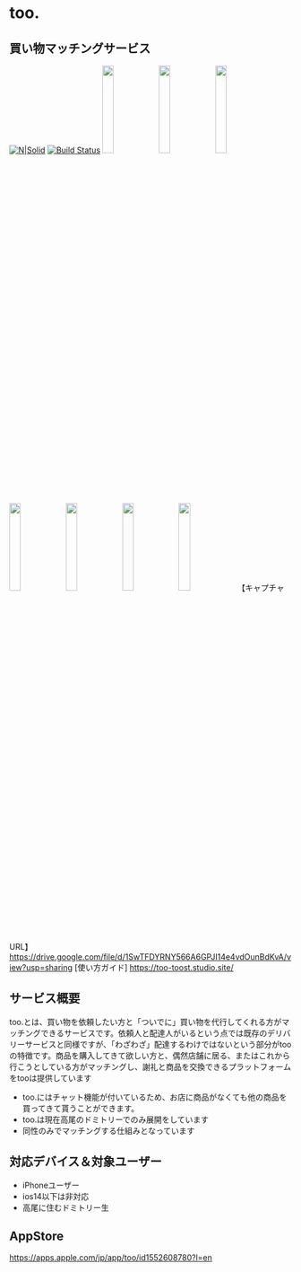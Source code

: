 ﻿# too.

## 買い物マッチングサービス
[![N|Solid](https://cldup.com/dTxpPi9lDf.thumb.png)](https://nodesource.com/products/nsolid)
[![Build Status](https://travis-ci.org/joemccann/dillinger.svg?branch=master)](https://travis-ci.org/joemccann/dillinger)
<img src="https://lh3.googleusercontent.com/GC0lmJefmHTo6QLTi7-SiHSvuwJICptcKN4pvwBxrn093Z31egOfxyyCZoVjcOMR30JSzSKgO1SNwtyxBj_dwASarFdpc8cBFrsMPmEdl2ZQpLzTvbjZcSHsyeMd2Bv_BRdrpSSvEh65vvXSjU8AIy3Erymp49gSJFFRgqJ8b9bGRpxad_OsoLZjQttAe43MhE2T-NI0-XZ3mamvOSD4WiK_ELDAb6SwheMVdukziRyFYGPP7lS_Rs8ycjCttrzpnTVP00K6mX6GD2hpt4pBvU-66XyRVqnfig327ny-23wOtkXlOk7MtbS_d86dNsg8qhNABo5ediAcLTJLZccBk9ixbC97lrNat0xz02r2GWSrlgswhknxIm6xeWdIUJq0gBSgIoroojapefxpIT5VyQlO59_6dmnykxgLACA9RGXRdLh4MvkqEqrEHIPNoyIs8mLcb0YHC1AycIlpa-oMwNrLs-yCYp_TBFGa-UnXnt6zKQZV5UTwyL8LOZamgW1NKPdXgh3KNNe5_MLt2R4PYS2-1SCqX_7vcY8qt9qz55kuXeHgzx737-pPqdu61XGP_gPMdHgF4LZnwnpE50iJMH_hz9WvJUvLnB1fiKf2lCqtTlWZiPTIQlpJ6pTVwa2FFGjFlzg3lJsC9dTt9OEmrMhepPs6MB7UYGTEDqRoPVt5FantY-a1lSBtQ2i6VJJqZJ-yMdXePiYv8cjcboDeqg=w472-h1000-no?authuser=0" width=20%><img src="https://lh3.googleusercontent.com/4ml_9N51GV9fTGbaY6EKzY4tjt-3HU8tSmkj5LGJ33NAewIHsPGo0y1OYQsgo4R25_0w4KpGjEsIVf7xx3kxSOJouimuvmi5TpyVGnB930Te6PoNeXcIdYiePD0WMHJawwKkPHicu3j8oOFG3eH07-NUlrlZ5Y-tAraY0PAyALDpykIQxDXSMye0_Cp6jZOr34n6aG1TcCAoZ09AAOCAJiJ_NIuWNKaEK3Slad-xB1E1BAJwrgCtgtB5on9R49DtWV-mWVqVMnNktVuBfmgVb_-J5Vldf-macZNfUB_dWKB0ZEyJNX3-25bQ9V0Cb0P34Fh0wt1hD5EO7un-7Zbmc2QC_CMnKhIHhlhAd53LonUiiesPAqgf9ox7xU98ruqHxBGeO7dnDJ9UmK1AYZeW4FuvGAT_mza0m9Se_D8o-oYt8MvKWPfPt4wkc_CBjMWb3fxU3RMhf9hyErO_Ge4OeHcnd_MRln686Pu6p2rDqti5IUmC4IJ0Zsg_Oal2v4xWlVIGLQBvPVYwkeJs0dY_hcZ2mUifn71z-MlO6Sc9ivQgQdIMA82Fn6uubVEyEDM76cQvaK5WWgCIN14m-NzRqE7EezzM94thOP1SnkM6C-RTF6efYvFaiDJCZh64lkLC128V3fnMJSeRik-SWlQR4_j6cBvJlytA3sMcGbLqdcWI7p6COGH415ftpxcu9j5zSDEJLLK7ENHUhfW-d_1wKw=w638-h1360-no?authuser=0" width=20%><img src="https://lh3.googleusercontent.com/aMuKVYjZxLEmBx5dNOS8K26uvfm0vByPr7Px4Lbl_L_3FqTFqhbLOFfsTfp_1llNx5euojgaUC23dloSPsLxtpquU_iLt9jFeOFXChqaTJlgKA7ccV_IqR0QqJV-xLTJ5eQFMjXD_CfVRuhfg8aepebOXMHZORCINo5KDkOg-1-CCZdQmeIGZ6zVcCgoC1mezZfbIlTtNOmDYLPZe8PqrhYZ0KNSMwYgjtBAzWorT96JbGmew80Z7m_ooV0b_mCKckG-FyffTuu4AXO5LNApCXKoRHQW0-j38WDnXo0iaqKbPDiJGDZCNxlN3GooC2c3vQZbwttUYhGtx8J0QzNteZht17UQ8iD1Vj8bFB-Hxscjhwp5NTEp6NYjL-eaZCA3IsCP7VgAmrRKTnySPunufFq_tphOx1n65xb1E9u-zJ72u6oCFMAFg6eEjEUYk2a0-sigakJMyhbqDuo1vJWJ-wDl6NqOG5_scnkxu1yZOT5WNiLxymwZQUt_2GvQPVvLFbF-73sOc2KVq7iv29z3CpvX91FtAJ-kqmWBRWDVGJgQixawZ1ok_If1V3ZrH5K_n7pSkZlrmhhQVz6Owh0__6hDpcaeprM3j7GURqFZZlaTw73QHdWF9bPKQNeMz1YITkUQ3QmtbOY4vbQ1VMfmcIQl4hgIu0ICL9SoOYjlhYLHSRdo_g6FCAdhO258JxxWnPoUxpPr6WPZxSYvXk1sqQ=w638-h1356-no?authuser=0" width=20%><img src="https://lh3.googleusercontent.com/TnVDw4vrjb9GuLuaQOPJv0iv-P5vItCGDgRO3HGcVWm2G8_z6I_EV5iEpzKxW5tYnQFOfVU7JoxelTOADaUnVkcB6w6XGnzDWW7dDO1tuz0416i8Pd8lizDG-0vJKVRP2_xY5vzyUINrYrKUNzVMBvyOq85eNkgEbPS5aux4E4Wmh_05bQzo7f2qFBDETjAUgjUBNOPfWjO2DItQG7iiZxoo3oHrhFsA68GL6qOPIBsP1H1rpVXxbuE1mivZ7dMChXhaX6d_gxcULCRqJkNwk8NlXK11LNX-FRd8nV2UH8KMQk9KLQE7HiGIDQ8br_iobbevaMyl5KoeVlnQbDdpquYwpMv4m4jxSAG_PM2bx_thK-zI2uQD_QJNr03f6hDYEz9BPImRCsZ8Aq9zcGswOQWuzqnReKd1QlHQc6JwgZFil0eCVsUkXB5m5mhj2sWXhE0BqulDN4qHNpnA1AzSIhQ7BcQLWSgWPc0Koap84t11lh5hheHI2cih26LG5kfqZXTeEgduKvNUE6qK6Q_USfWZI0eWMpbGnRrx2MtPbNUDZxuLf07izqSXEbgWjFMCX5LCGEUROgwioo31HDF2az3VfCMmdtl27tHYux-vRmM0h8E-HFdW_ojt3wr5NYFTTeH_cgGFQLzPWFnnXxpGn2yMiDgGxCbwV3F3w1iCeVJMIozSzg5dlGSSC7uXCCrf_IwpkcTmf2A80QQikcUzDw=w652-h1356-no?authuser=0" width=20%><img src="https://lh3.googleusercontent.com/miKxWUyQCo5utTpn_gAbAdNbhcxYQwE77bBJYVm47Po8n5ZpNX8hwhtRfI1Sd-U4OuGacsYMgaJg8kLhLrrcfFVsy6b_WZHPlFYURubiE2EuRS7KkRY_OFstjSIRsz9ka9Dj2mphl7Xd_Wf-gOaIaBUQDVTItB9DW65ZXxFRcc9ATW6GE3GMo-IyJxEuAWhTCs-2BdeonP2oC8jPRjh9yy1i2G1yFNScEbmVrfyibIEZzx7FXzRhjE5c-YTpWjFZA1i_5-Au33v15RTIO0c2dvZyeV1Askn2ALzd5ADGEd0KMFD53LSYn-deJsLpudSlQ337iFnDL24EBwypKFxLGrSxQ8uUDyRep4TFCxT4HR5j8M9GANB836zc_oF5EmDYaHXwOWAcnGUijwpxZtXOofu2GkVDQ8i4j6l9Wio6SIMyc0OnhzjmDKktJRyxPHEHiMyb3J7LqmX4pWT7oRuewM3l4zadPOxUexmJ99_grT9iQGfn8FnZJDMrqdVHq6AYtGOgZ8Np8sOw54wQ2F7yWg_NjZCZd8cDwSPIrWlCb5PbczjdrpAqk12vmt92UDAr7RssZiZq8U25vQYITm4ZprmdBfcaJSPyTvPY8ji6w2PIcKg4COXl104wAMFtKHxpghSbcKgEDHR1i-l7yqUzCpAXRRXDWnE6sENQDjBCRbhr2pNfCCjXo6V580DxZwREpkVvvngVxzxaGfEUWGjPpw=w644-h1360-no?authuser=0" width=20%><img src="https://lh3.googleusercontent.com/D99r0KoTCBFH-8N-UCCXa75UDND_PoJjIeD6tS5WpzW2kNESzcCvYiKPIiJJ9hK6IoSXY7ibDVbGzJGDgsg89hDdmudUhk7FOU1PDII9kxRWSFJGPV0rXRn_v-qFUOHsNhwaRt4FFzjxXPrU5jE6qoDC45mwtvddGariJImLu5YKVDRfL8FeDLTXfbTpm-XRynSqpn_nXJrA1CyCIMtBRueuQpO02n81h4naYxApl9OXJiwZUuUyl1k4KCDsPZ5hP9B7vbrnOGp0HRex7HLIVZuE4Nkkx96_xQZCedS1oX8XL9hx61bT41OgH_E2uHPOsS54fXZyyRFItBR2CqYOGRMdI6Hbdz8V7VMg6D_7Bcm09SrkjiRpMZk4BAK4cnlOWBRZ75k6yJep_DC5eWOgaLiLohIs2s3Pa-gOpaXgWYnlV5-1JjgQpHo-dLtCotWAi6wYLKIOL63F60NEqQwG8B0sQKnfevhsRGHldLMif1QfPTEceUo0CiSXGG9rYqKtLxkt8T3idd_Wv7Fe-JbiJEoA3Bne6lZCMHF48KqNbgefkTsGrzpmpW25p4H1L7sJNjQK6k_y09DAGu6RtbKpS6S4JJBVTPEN-fgF7bqm_NsTVUofVz-HOAA1hVHICK8CFGXwloD1htbMVdZpS5I4mA7Xj2THJUh3l3equhZ49SG-ibMB3VEfogfvM1SAO8pIeH60q_dc72yT4ha9VDBh_A=w648-h1360-no?authuser=0" width=20%><img src="https://lh3.googleusercontent.com/y1nex9-V-OjON_taTc4NIW7fUZt58vgc5W2J3YWEK90pDw7u9Pbub4sLKuVhz5lKbuJyw8p9y57sDYtHq9sHa-RYP9C_JwUW3acXGjbVHE-CmuTxPkfByhFSwT87eqWtDUWc6GNBWVW04awbaKLHuWifmLtkXixcbPNs09BGOqyyDilalF4-ZB1YXXgXLnAgK99T2ub9ELR4UIvr5ys1vxbamdlLiSC644IInamjRgRWTddplGCaeab4mLVIbKpSIST89vACNb4ZvrvNZ8xX2Cm981iJf4FbEl7hDezmG2W_WRQbNnj2FXgH-3N4VKEa_fPNlamSwR4bFXeu0gskw2WOYFyk4ZR8hhLxcP-ihgLFYiU7eX0I7ZAOmrkhqgAOJbzAtNUBmvcYOeI0D60Jft-ghFtQB76INqZ5FuTefsTAvduxSglATk9F9g4614psmxMxfGob6KX-P-VMMP74YZr_-ssCW3Ax7JHPMf35gLBgZHIiC5ka4hnZiONUy4SO4J_729f_P4okwDBeqq0DLxbBFP50PVtH2ohLrzWWgq2b1x_6SVFzV21hxRHke_gsW1eSx8w2bVCU73JQ7JOGJuhmK87o2Cc49IY6gCRm7-xqY8T5WJSvrGK8HsxBO1Pwof26-2eBke90sqW9kjQmweMD721d5ih_NWcciFqXg2PMyBBmtTF1FfCeqy-tAqQUxpBs4JFWXywhk_A2Gzho6g=w1580-h1578-no?authuser=0" width=	20%>
【キャプチャURL】https://drive.google.com/file/d/1SwTFDYRNY566A6GPJI14e4vdOunBdKvA/view?usp=sharing
[使い方ガイド]
https://too-toost.studio.site/

## サービス概要
too.とは、買い物を依頼したい方と「ついでに」買い物を代行してくれる方がマッチングできるサービスです。依頼人と配達人がいるという点では既存のデリバリーサービスと同様ですが、「わざわざ」配達するわけではないという部分がtooの特徴です。商品を購入してきて欲しい方と、偶然店舗に居る、またはこれから行こうとしている方がマッチングし、謝礼と商品を交換できるプラットフォームをtooは提供しています

 - too.にはチャット機能が付いているため、お店に商品がなくても他の商品を買ってきて貰うことができます。
 - too.は現在高尾のドミトリーでのみ展開をしています
 - 同性のみでマッチングする仕組みとなっています

## 対応デバイス＆対象ユーザー

 - iPhoneユーザー
 - ios14以下は非対応
 - 高尾に住むドミトリー生
 
##  AppStore
https://apps.apple.com/jp/app/too/id1552608780?l=en

